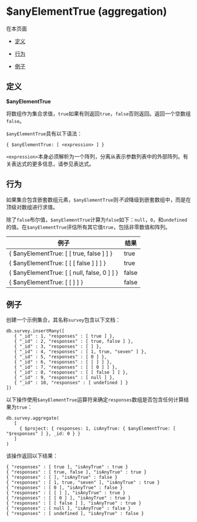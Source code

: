 # [ ](#)$anyElementTrue (aggregation)

[]()

在本页面

*   [定义](#definition)

*   [行为](#behavior)

*   [例子](#examples)

## <span id="definition">定义</span>

**$anyElementTrue**

将数组作为集合求值，`true`如果有则返回`true`，`false`否则返回。返回一个空数组`false`。

`$anyElementTrue`具有以下语法：

```
{ $anyElementTrue: [ <expression> ] }
```

`<expression>`本身必须解析为一个阵列，分离从表示参数列表中的外部阵列。有关表达式的更多信息，请参见表达式。

## <span id="behavior">行为</span>

如果集合包含嵌套数组元素，`$anyElementTrue`则*不会*降级到嵌套数组中，而是在顶级对数组进行求值。

除了`false`布尔值，`$anyElementTrue`计算为`false`如下：`null`，`0`，和`undefined` 的值。在`$anyElementTrue`评估所有其它值`true`，包括非零数值和阵列。

| 例子                                        | 结果  |
| ------------------------------------------- | ----- |
| { $anyElementTrue: [ [ true, false ] ] }    | true  |
| { $anyElementTrue: [ [ [ false ] ] ] }      | true  |
| { $anyElementTrue: [ [ null, false, 0 ] ] } | false |
| { $anyElementTrue: [ [ ] ] }                | false |

## <span id="examples">例子</span>

创建一个示例集合，其名称`survey`包含以下文档：

```
db.survey.insertMany([
   { "_id" : 1, "responses" : [ true ] },
   { "_id" : 2, "responses" : [ true, false ] },
   { "_id" : 3, "responses" : [ ] },
   { "_id" : 4, "responses" : [ 1, true, "seven" ] },
   { "_id" : 5, "responses" : [ 0 ] },
   { "_id" : 6, "responses" : [ [ ] ] },
   { "_id" : 7, "responses" : [ [ 0 ] ] },
   { "_id" : 8, "responses" : [ [ false ] ] },
   { "_id" : 9, "responses" : [ null ] },
   { "_id" : 10, "responses" : [ undefined ] }
])
```

以下操作使用`$anyElementTrue`运算符来确定`responses`数组是否包含任何计算结果为`true`：

```
db.survey.aggregate(
   [
     { $project: { responses: 1, isAnyTrue: { $anyElementTrue: [ "$responses" ] }, _id: 0 } }
   ]
)
```

该操作返回以下结果：

```
{ "responses" : [ true ], "isAnyTrue" : true }
{ "responses" : [ true, false ], "isAnyTrue" : true }
{ "responses" : [ ], "isAnyTrue" : false }
{ "responses" : [ 1, true, "seven" ], "isAnyTrue" : true }
{ "responses" : [ 0 ], "isAnyTrue" : false }
{ "responses" : [ [ ] ], "isAnyTrue" : true }
{ "responses" : [ [ 0 ] ], "isAnyTrue" : true }
{ "responses" : [ [ false ] ], "isAnyTrue" : true }
{ "responses" : [ null ], "isAnyTrue" : false }
{ "responses" : [ undefined ], "isAnyTrue" : false }
```

